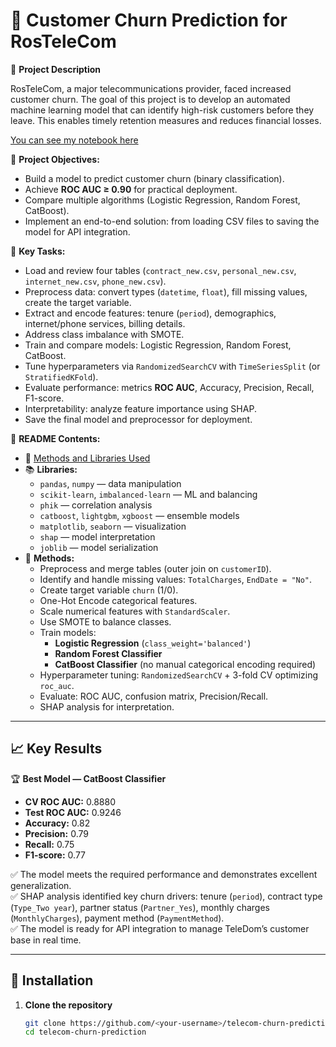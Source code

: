 # 🧠 Customer Churn Prediction for RosTeleCom

📌 **Project Description**

RosTeleCom, a major telecommunications provider, faced increased customer churn. The goal of this project is to develop an automated machine learning model that can identify high-risk customers before they leave. This enables timely retention measures and reduces financial losses.

[You can see my notebook here](#telecom_ml_pipline.ipynb)  

🎯 **Project Objectives:**

- Build a model to predict customer churn (binary classification).  
- Achieve **ROC AUC ≥ 0.90** for practical deployment.  
- Compare multiple algorithms (Logistic Regression, Random Forest, CatBoost).  
- Implement an end-to-end solution: from loading CSV files to saving the model for API integration.

🎯 **Key Tasks:**

- Load and review four tables (`contract_new.csv`, `personal_new.csv`, `internet_new.csv`, `phone_new.csv`).  
- Preprocess data: convert types (`datetime`, `float`), fill missing values, create the target variable.  
- Extract and encode features: tenure (`period`), demographics, internet/phone services, billing details.  
- Address class imbalance with SMOTE.  
- Train and compare models: Logistic Regression, Random Forest, CatBoost.  
- Tune hyperparameters via `RandomizedSearchCV` with `TimeSeriesSplit` (or `StratifiedKFold`).  
- Evaluate performance: metrics **ROC AUC**, Accuracy, Precision, Recall, F1-score.  
- Interpretability: analyze feature importance using SHAP.  
- Save the final model and preprocessor for deployment.

📂 **README Contents:**

- 📌 [Methods and Libraries Used](#methods-and-libraries-used)  
- 📚 **Libraries:**  
  - `pandas`, `numpy` — data manipulation  
  - `scikit-learn`, `imbalanced-learn` — ML and balancing  
  - `phik` — correlation analysis  
  - `catboost`, `lightgbm`, `xgboost` — ensemble models  
  - `matplotlib`, `seaborn` — visualization  
  - `shap` — model interpretation  
  - `joblib` — model serialization  
- 🤖 **Methods:**  
  - Preprocess and merge tables (outer join on `customerID`).  
  - Identify and handle missing values: `TotalCharges`, `EndDate = "No"`.  
  - Create target variable `churn` (1/0).  
  - One-Hot Encode categorical features.  
  - Scale numerical features with `StandardScaler`.  
  - Use SMOTE to balance classes.  
  - Train models:  
    - **Logistic Regression** (`class_weight='balanced'`)  
    - **Random Forest Classifier**  
    - **CatBoost Classifier** (no manual categorical encoding required)  
  - Hyperparameter tuning: `RandomizedSearchCV` + 3-fold CV optimizing `roc_auc`.  
  - Evaluate: ROC AUC, confusion matrix, Precision/Recall.  
  - SHAP analysis for interpretation.

---

## 📈 Key Results

🏆 **Best Model — CatBoost Classifier**  
- **CV ROC AUC:** 0.8880  
- **Test ROC AUC:** 0.9246  
- **Accuracy:** 0.82  
- **Precision:** 0.79  
- **Recall:** 0.75  
- **F1-score:** 0.77  

✅ The model meets the required performance and demonstrates excellent generalization.  
✅ SHAP analysis identified key churn drivers: tenure (`period`), contract type (`Type_Two year`), partner status (`Partner_Yes`), monthly charges (`MonthlyCharges`), payment method (`PaymentMethod`).  
✅ The model is ready for API integration to manage TeleDom’s customer base in real time.

---

## 🔧 Installation

1. **Clone the repository**  
   ```bash
   git clone https://github.com/<your-username>/telecom-churn-prediction.git
   cd telecom-churn-prediction

